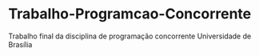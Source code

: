 # Trabalho-Programcao-Concorrente
Trabalho final da disciplina de programação concorrente Universidade de Brasília 
